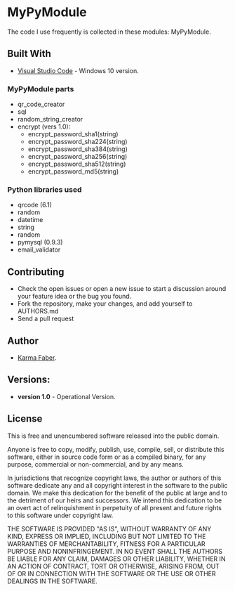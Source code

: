 # MyPyModule

The code I use frequently is collected in these modules: MyPyModule.

## Built With

* [Visual Studio Code](https://code.visualstudio.com/) - Windows 10 version.  


### MyPyModule parts
* qr_code_creator
* sql
* random_string_creator
* encrypt (vers 1.0):
  - encrypt_password_sha1(string)
  - encrypt_password_sha224(string)
  - encrypt_password_sha384(string)
  - encrypt_password_sha256(string)
  - encrypt_password_sha512(string)
  - encrypt_password_md5(string)


### Python libraries used
* qrcode (6.1)
* random
* datetime
* string 
* random
* pymysql (0.9.3)
* email_validator


## Contributing
* Check the open issues or open a new issue to start a discussion around your feature idea or the bug you found.
* Fork the repository, make your changes, and add yourself to AUTHORS.md
* Send a pull request

## Author

* [Karma Faber](https://www.linkedin.com/in/maria-zolotarova/). 

## Versions:
* <b>version 1.0</b> - Operational Version. 

## License
This is free and unencumbered software released into the public domain.

Anyone is free to copy, modify, publish, use, compile, sell, or distribute this software, either in source code form or as a compiled binary, for any purpose, commercial or non-commercial, and by any means.

In jurisdictions that recognize copyright laws, the author or authors of this software dedicate any and all copyright interest in the software to the public domain. We make this dedication for the benefit of the public at large and to the detriment of our heirs and successors. We intend this dedication to be an overt act of relinquishment in perpetuity of all present and future rights to this software under copyright law.

THE SOFTWARE IS PROVIDED "AS IS", WITHOUT WARRANTY OF ANY KIND, EXPRESS OR IMPLIED, INCLUDING BUT NOT LIMITED TO THE WARRANTIES OF MERCHANTABILITY, FITNESS FOR A PARTICULAR PURPOSE AND NONINFRINGEMENT. IN NO EVENT SHALL THE AUTHORS BE LIABLE FOR ANY CLAIM, DAMAGES OR OTHER LIABILITY, WHETHER IN AN ACTION OF CONTRACT, TORT OR OTHERWISE, ARISING FROM, OUT OF OR IN CONNECTION WITH THE SOFTWARE OR THE USE OR OTHER DEALINGS IN THE SOFTWARE.


